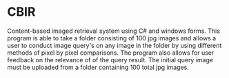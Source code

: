 # CBIR
Content-based imaged retrieval system using C# and windows forms. This program is able to take a folder consisting of 100 jpg images and allows a user to conduct image query's on any image in the folder by using different methods of pixel by pixel 
comparisons. The program also allows for user feedback on the relevance of of the query result. The initial query image must be uploaded from a folder containing 100 total jpg images.


